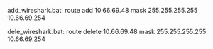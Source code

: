 add_wireshark.bat:
route add 10.66.69.48 mask 255.255.255.255 10.66.69.254

dele_wireshark.bat:
route delete 10.66.69.48 mask 255.255.255.255 10.66.69.254
